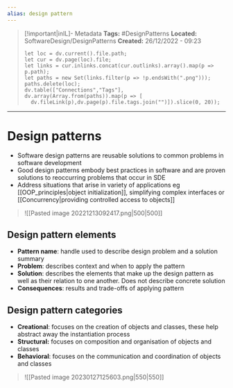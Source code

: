 ```yaml
---
alias: design pattern
---
```

> [!important|inIL]- Metadata
> **Tags:** #DesignPatterns 
> **Located:** SoftwareDesign/DesignPatterns
> **Created:** 26/12/2022 - 09:23
> ```dataviewjs
>let loc = dv.current().file.path;
>let cur = dv.page(loc).file;
>let links = cur.inlinks.concat(cur.outlinks).array().map(p => p.path);
>let paths = new Set(links.filter(p => !p.endsWith(".png")));
>paths.delete(loc);
>dv.table(["Connections","Tags"], dv.array(Array.from(paths)).map(p => [
>   dv.fileLink(p),dv.page(p).file.tags.join("")]).slice(0, 20));
> ```

___
# Design patterns

- Software design patterns are reusable solutions to common problems in software development 
- Good design patterns embody best practices in software and are proven solutions to reoccurring problems that occur in SDE 
- Address situations that arise in variety of applications eg [[OOP_principles|object initialization]], simplifying complex interfaces or  [[Concurrency|providing controlled access to objects]]

> ![[Pasted image 20221213092417.png|500|500]]

## Design pattern elements
- **Pattern name**: handle used to describe design problem and a solution summary 
- **Problem**: describes context and when to apply the pattern 
- **Solution**: describes the elements that make up the design pattern as well as their relation to one another. Does not describe concrete solution
- **Consequences**: results and trade-offs of applying pattern
## Design pattern categories
- **Creational**: focuses on the creation of objects and classes, these help abstract away the instantiation process
- **Structural:** focuses on composition and organisation of objects and classes 
- **Behavioral**: focuses on the communication and coordination of objects and classes

> ![[Pasted image 20230127125603.png|550|550]]
